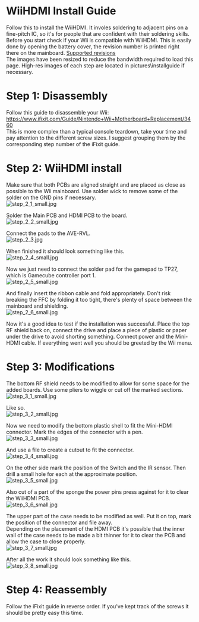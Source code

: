 # WiiHDMI Install Guide
Follow this to install the WiiHDMI. It involes soldering to adjacent pins on a fine-pitch IC, so it's for people that are confident with their soldering skills.  
Before you start check if your Wii is compatible with WiiHDMI. This is easily done by opening the battery cover, the revision number is printed right there on the mainboard. [Supported revisions](https://github.com/wmi-0/wiihdmi#compatibility)  
The images have been resized to reduce the bandwidth required to load this page. High-res images of each step are located in pictures\installguide if necessary.

# Step 1: Disassembly
Follow this guide to disassemble your Wii: https://www.ifixit.com/Guide/Nintendo+Wii+Motherboard+Replacement/3460  
This is more complex than a typical console teardown, take your time and pay attention to the different screw sizes. I suggest grouping them by the corresponding step number of the iFixit guide.

# Step 2: WiiHDMI install
Make sure that both PCBs are aligned straight and are placed as close as possible to the Wii mainboard. Use solder wick to remove some of the solder on the GND pins if necessary.  
![step_2_1_small.jpg](/pictures/installguide/step_2_1_small.jpg?raw=true)

Solder the Main PCB and HDMI PCB to the board.  
![step_2_2_small.jpg](/pictures/installguide/step_2_2_small.jpg?raw=true)

Connect the pads to the AVE-RVL.  
![step_2_3.jpg](/pictures/installguide/step_2_3.jpg?raw=true)

When finished it should look something like this.  
![step_2_4_small.jpg](/pictures/installguide/step_2_4_small.jpg?raw=true)

Now we just need to connect the solder pad for the gamepad to TP27, which is Gamecube controller port 1.  
![step_2_5_small.jpg](/pictures/installguide/step_2_5_small.jpg?raw=true)

And finally insert the ribbon cable and fold appropriately. Don't risk breaking the FFC by folding it too tight, there's plenty of space between the mainboard and shielding.  
![step_2_6_small.jpg](/pictures/installguide/step_2_6_small.jpg?raw=true)

Now it's a good idea to test if the installation was successful. Place the top RF shield back on, connect the drive and place a piece of plastic or paper under the drive to avoid shorting something.
Connect power and the Mini-HDMI cable. If everything went well you should be greeted by the Wii menu.

# Step 3: Modifications
The bottom RF shield needs to be modified to allow for some space for the added boards. Use some pliers to wiggle or cut off the marked sections.  
![step_3_1_small.jpg](/pictures/installguide/step_3_1_small.jpg?raw=true)

Like so.  
![step_3_2_small.jpg](/pictures/installguide/step_3_2_small.jpg?raw=true)

Now we need to modify the bottom plastic shell to fit the Mini-HDMI connector. Mark the edges of the connector with a pen.  
![step_3_3_small.jpg](/pictures/installguide/step_3_3_small.jpg?raw=true)

And use a file to create a cutout to fit the connector.  
![step_3_4_small.jpg](/pictures/installguide/step_3_4_small.jpg?raw=true)

On the other side mark the position of the Switch and the IR sensor. Then drill a small hole for each at the approximate position.  
![step_3_5_small.jpg](/pictures/installguide/step_3_5_small.jpg?raw=true)

Also cut of a part of the sponge the power pins press against for it to clear the WiiHDMI PCB.  
![step_3_6_small.jpg](/pictures/installguide/step_3_6_small.jpg?raw=true)

The upper part of the case needs to be modified as well. Put it on top, mark the position of the connector and file away.  
Depending on the placement of the HDMI PCB it's possible that the inner wall of the case needs to be made a bit thinner for it to clear the PCB and allow the case to close properly.  
![step_3_7_small.jpg](/pictures/installguide/step_3_7_small.jpg?raw=true)

After all the work it should look something like this.  
![step_3_8_small.jpg](/pictures/installguide/step_3_8_small.jpg?raw=true)

# Step 4: Reassembly
Follow the iFixit guide in reverse order. If you've kept track of the screws it should be pretty easy this time.
